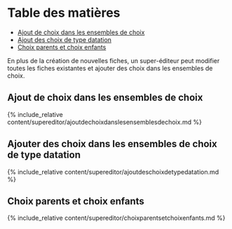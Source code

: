 # Table des matières

- [Ajout de choix dans les ensembles de choix](#ajout-choix)
- [Ajout des choix de type datation](#ajoutchoixdatation)
- [Choix parents et choix enfants](#choixparents)

En plus de la création de nouvelles fiches, un super-éditeur peut modifier toutes les fiches existantes et ajouter des choix dans les ensembles de choix.

<a id="ajout-choix"></a>
## Ajout de choix dans les ensembles de choix

{% include_relative content/supereditor/ajoutdechoixdanslesensemblesdechoix.md %}

<a id="ajoutchoixdatation"></a>
## Ajouter des choix dans les ensembles de choix de type datation

{% include_relative content/supereditor/ajoutdeschoixdetypedatation.md %}

<a id="choixparents"></a>
## Choix parents et choix enfants

{% include_relative content/supereditor/choixparentsetchoixenfants.md %}